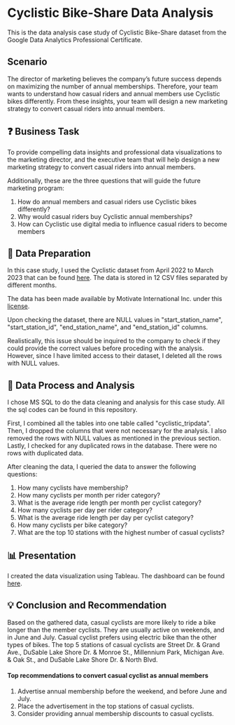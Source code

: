 # Cyclistic Bike-Share Data Analysis
This is the data analysis case study of Cyclistic Bike-Share dataset from the Google Data Analytics Professional Certificate.

## Scenario
The director
of marketing believes the company’s future success depends on maximizing the number of annual memberships. Therefore,
your team wants to understand how casual riders and annual members use Cyclistic bikes differently. From these insights,
your team will design a new marketing strategy to convert casual riders into annual members.

## ❓ Business Task
To provide compelling data insights and professional data visualizations to the marketing director, and the executive team that will help design a new marketing strategy to convert casual riders into annual members.

Additionally, these are the three questions that will guide the future marketing program:

1. How do annual members and casual riders use Cyclistic bikes differently?
2. Why would casual riders buy Cyclistic annual memberships?
3. How can Cyclistic use digital media to influence casual riders to become members

## 📝 Data Preparation
In this case study, I used the Cyclistic dataset from April 2022 to March 2023 that can be found [here](https://divvy-tripdata.s3.amazonaws.com/index.html). The data is stored in 12 CSV files separated by different months.

The data has been made available by
Motivate International Inc. under this [license](https://www.divvybikes.com/data-license-agreement).

Upon checking the dataset, there are NULL values in "start_station_name", "start_station_id", "end_station_name", and "end_station_id" columns.
 
Realistically, this issue should be inquired to the company to check if they could provide the correct values before proceding with the analysis.
However, since I have limited access to their dataset, I deleted all the rows with NULL values.

## 🔎 Data Process and Analysis
I chose MS SQL to do the data cleaning and analysis for this case study. All the sql codes can be found in this repository.

First, I combined all the tables into one table called "cyclistic_tripdata". Then, I dropped the columns that were not necessary for the analysis. I also removed the rows with NULL values as mentioned in the previous section. Lastly, I checked for any duplicated rows in the database. There were no rows with duplicated data.

After cleaning the data, I queried the data to answer the following questions:
1. How many cyclists have membership?
2. How many cyclists per month per rider category?
3. What is the average ride length per month per cyclist category?
4. How many cyclists per day per rider category?
5. What is the average ride length per day per cyclist category?
6. How many cyclists per bike category?
7. What are the top 10 stations with the highest number of casual cyclists? 

## 📊 Presentation
I created the data visualization using Tableau. The dashboard can be found [here](https://public.tableau.com/app/profile/iron.lao/viz/CyclisticBike-ShareDashboard_16821753709830/CyclisticBike-ShareDashboard?publish=yes).

## 💡 Conclusion and Recommendation
Based on the gathered data, casual cyclists are more likely to ride a bike longer than the member cyclists. They are usually active on weekends, and in June and July. Casual cyclist prefers using electric bike than the other types of bikes. The top 5 stations of casual cyclists are Street Dr. & Grand Ave., DuSable Lake Shore Dr. & Monroe St., Millennium Park, Michigan Ave. & Oak St., and DuSable Lake Shore Dr. & North Blvd.

#### Top recommendations to convert casual cyclist as annual members
1. Advertise annual membership before the weekend, and before June and July.
2. Place the advertisement in the top stations of casual cyclists.
3. Consider providing annual membership discounts to casual cyclists.
